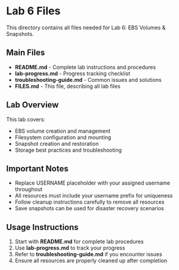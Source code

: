 # Lab 6 Files

This directory contains all files needed for Lab 6: EBS Volumes & Snapshots.

## Main Files

- **README.md** - Complete lab instructions and procedures
- **lab-progress.md** - Progress tracking checklist
- **troubleshooting-guide.md** - Common issues and solutions
- **FILES.md** - This file, describing all lab files

## Lab Overview

This lab covers:
- EBS volume creation and management
- Filesystem configuration and mounting
- Snapshot creation and restoration
- Storage best practices and troubleshooting

## Important Notes

- Replace USERNAME placeholder with your assigned username throughout
- All resources must include your username prefix for uniqueness
- Follow cleanup instructions carefully to remove all resources
- Save snapshots can be used for disaster recovery scenarios

## Usage Instructions

1. Start with **README.md** for complete lab procedures
2. Use **lab-progress.md** to track your progress
3. Refer to **troubleshooting-guide.md** if you encounter issues
4. Ensure all resources are properly cleaned up after completion

